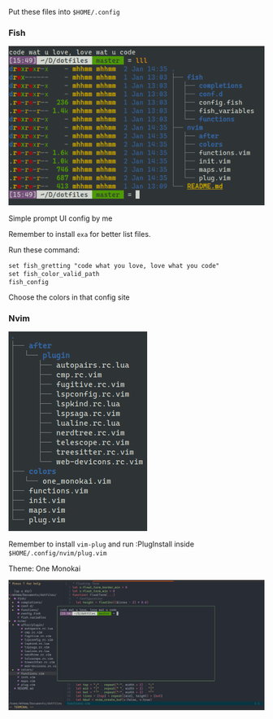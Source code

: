 Put these files into `$HOME/.config`

### Fish
![Fish shell](./.pics/fish.png)

Simple prompt UI config by me

Remember to install `exa` for better list files.

Run these command:
```
set fish_gretting "code what you love, love what you code"
set fish_color_valid_path
fish_config
```

Choose the colors in that config site


### Nvim
![Nvim tree](./.pics/treenvim.png)

Remember to install `vim-plug` and run :PlugInstall inside `$HOME/.config/nvim/plug.vim`

Theme: One Monokai

![Nvim terminal](./.pics/nvim.png)


